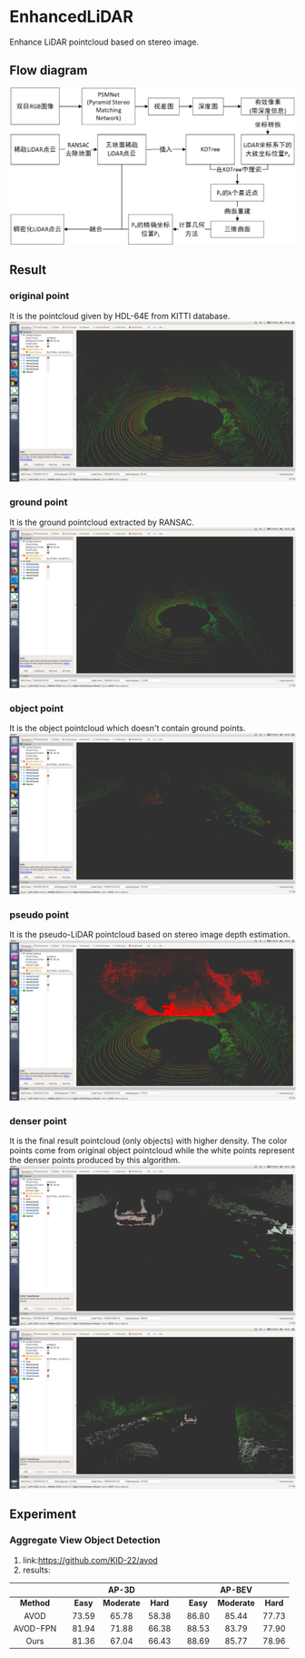 # EnhancedLiDAR
Enhance LiDAR pointcloud based on stereo image.

## Flow diagram
![flow diagram](https://github.com/jerry99s/EnhancedLiDAR/blob/master/pic/flow%20diagram.png)

## Result
### original point
It is the pointcloud given by HDL-64E from KITTI database.
![original](https://github.com/jerry99s/EnhancedLiDAR/blob/master/pic/original_point.png)

### ground point
It is the ground pointcloud extracted by RANSAC.
![ground](https://github.com/jerry99s/EnhancedLiDAR/blob/master/pic/ground_point.png)

### object point
It is the object pointcloud which doesn't contain ground points.
![object](https://github.com/jerry99s/EnhancedLiDAR/blob/master/pic/object_point.png)

### pseudo point
It is the pseudo-LiDAR pointcloud based on stereo image depth estimation.
![pseudo](https://github.com/jerry99s/EnhancedLiDAR/blob/master/pic/pseudo_point.png)

### denser point
It is the final result pointcloud (only objects) with higher density.
The color points come from original object pointcloud while the white points represent the denser points produced by this algorithm.
![denser1](https://github.com/jerry99s/EnhancedLiDAR/blob/master/pic/fusion_point.png)
![denser1](https://github.com/jerry99s/EnhancedLiDAR/blob/master/pic/fusion_point2.png)

## Experiment
### Aggregate View Object Detection
1. link:https://github.com/KID-22/avod
2. results:

|              |   |           |        AP-3D |           |   |           |       AP-BEV |           |
|:------------:|---|:---------:|:------------:|:---------:|---|:---------:|:------------:|:---------:|
|   **Method** |   |  **Easy** | **Moderate** |  **Hard** |   |  **Easy** | **Moderate** |  **Hard** |
|         AVOD |   |   73.59   |      65.78   |   58.38   |   |   86.80   |      85.44   |   77.73   |
|     AVOD-FPN |   |   81.94   |    71.88     |   66.38   |   |   88.53   |      83.79   |   77.90   |
|     Ours     |   |     81.36 |    67.04     | 66.43     |   |   88.69   |      85.77   | 78.96     |
